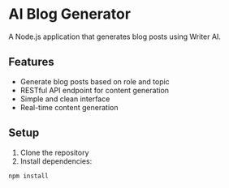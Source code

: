 # AI Blog Generator

A Node.js application that generates blog posts using Writer AI.

## Features

- Generate blog posts based on role and topic
- RESTful API endpoint for content generation
- Simple and clean interface
- Real-time content generation

## Setup

1. Clone the repository
2. Install dependencies:
```bash
npm install
